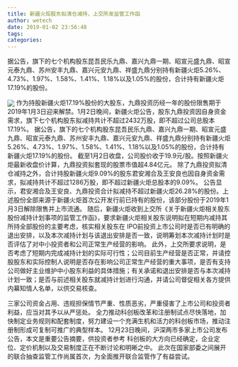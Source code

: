 ```yaml
---
title: 新疆火炬股东拟清仓减持，上交所发监管工作函
author: wetech
date: 2019-01-02 23:56:48
tags: 
categories: 
---
```

据公告，旗下的七个机构股东昆吾民乐九鼎、嘉兴九鼎一期、昭宣元盛九鼎、昭宣元泰九鼎、苏州安丰九鼎、嘉兴元安九鼎、祥盛九鼎分别持有新疆火炬5.26%、4.73%、1.97%、1.58%、1.41%、1.18%以及1.05%的股份，合计持有新疆火炬17.19%的股份。
<!-- more -->
<img align="center" border="0" src="https://imgcdn.yicai.com/uppics/images/2019/01/4a0a212961142477f5726778e9811199.jpg" />
作为持股新疆火炬17.19%股份的大股东，九鼎投资历经一年的股份限售期于2019年1月3日迎来解禁。1月2日晚间，新疆火炬公告，股东九鼎投资因自身资金需求，旗下七个机构股东拟减持共计不超过2432万股，即不超过公司总股本17.19%。
据公告，旗下的七个机构股东昆吾民乐九鼎、嘉兴九鼎一期、昭宣元盛九鼎、昭宣元泰九鼎、苏州安丰九鼎、嘉兴元安九鼎、祥盛九鼎分别持有新疆火炬5.26%、4.73%、1.97%、1.58%、1.41%、1.18%以及1.05%的股份，合计持有新疆火炬17.19%的股份。
截至1月2日收盘，公司股价收于19.9元/股。按照新疆火炬最新收盘价计算，九鼎投资拟套现的股票市值超4.84亿元。
除了九鼎投资拟清仓减持之外，合计持股新疆火炬9.09%的股东君安湘合及王安良也因自身资金需求，拟减持共计不超过1286万股，即不超过新疆火炬总股本的9.09%。
公告显示，君安湘合及王安良、九鼎投资合计拟减持不超过新疆火炬26.28%的股份。上述股份全部来源于新疆火炬首次公开发行前已持有的股份，该部分股份于2019年1月3日解除限售并上市流通。
随后，新疆火炬收到上交所《关于新疆火炬相关股东股份减持计划事项的监管工作函》，要求新疆火炬相关股东说明拟在短期内减持其所持全部股份的主要考虑，核实相关股东在 IPO前投资上市公司时是否已有明确的退出安排，以及本次减持计划与该退出安排是否一致，说明筹划本次减持计划时是否评估了对中小投资者和公司正常生产经营的影响。
此外，上交所要求说明，是否考虑了短期内完成减持计划的实际可行性；公司目前生产经营是否正常，并请控股股东和实际控制人说明是否存在影响公司正常生产经营的重大事项，是否有支持公司做好主业维护中小股东利益的具体措施；有关承诺和退出安排是否与本次减持计划一致；是否与前述相关股东就减持计划进行沟通，并请公司督促相关各方提供内幕知情人名单，以供交易核查。
 
 
三家公司资金占用、违规担保情节严重、性质恶劣，严重侵害了上市公司和投资者利益，应当对其予以从严惩处。
全力推动科创板改革和注册制试点尽快落地，加快制定业务规则和配套制度，努力建设一个充满生机和活力的科创板市场，推动注册制形成可复制可推广的典型样本。
12月23日晚间，沪深两市多家上市公司发布公告，本文是重要公告摘要，供投资者参考
科创板的大方向已经确定，企业定位、定价机制以及交易制度正在不断讨论和明晰之中。
此次在国家部委之间展开的联合抽查监管工作尚属首次，为全面推开联合监管作了有益尝试。
